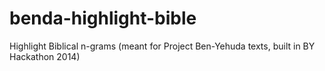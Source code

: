 benda-highlight-bible
=====================

Highlight Biblical n-grams (meant for Project Ben-Yehuda texts, built in BY Hackathon 2014)
